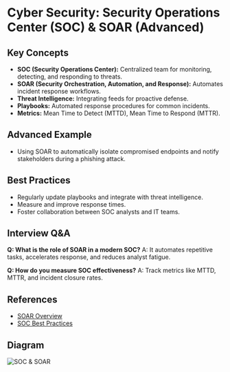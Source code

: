 # Cyber Security: Security Operations Center (SOC) & SOAR (Advanced)

## Key Concepts
- **SOC (Security Operations Center):** Centralized team for monitoring, detecting, and responding to threats.
- **SOAR (Security Orchestration, Automation, and Response):** Automates incident response workflows.
- **Threat Intelligence:** Integrating feeds for proactive defense.
- **Playbooks:** Automated response procedures for common incidents.
- **Metrics:** Mean Time to Detect (MTTD), Mean Time to Respond (MTTR).

## Advanced Example
- Using SOAR to automatically isolate compromised endpoints and notify stakeholders during a phishing attack.

## Best Practices
- Regularly update playbooks and integrate with threat intelligence.
- Measure and improve response times.
- Foster collaboration between SOC analysts and IT teams.

## Interview Q&A
**Q: What is the role of SOAR in a modern SOC?**
A: It automates repetitive tasks, accelerates response, and reduces analyst fatigue.

**Q: How do you measure SOC effectiveness?**
A: Track metrics like MTTD, MTTR, and incident closure rates.

## References
- [SOAR Overview](https://www.gartner.com/en/information-technology/glossary/soar-security-orchestration-automation-response)
- [SOC Best Practices](https://www.sans.org/topics/security-operations/)

## Diagram
![SOC & SOAR](https://www.sans.org/sites/default/files/soc-soar-advanced.png)
